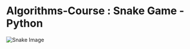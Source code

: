 # Algorithms-Course : Snake Game - Python

<img src="file:///C:/Users/lolo3/Downloads/snake1.png" alt="Snake Image">
